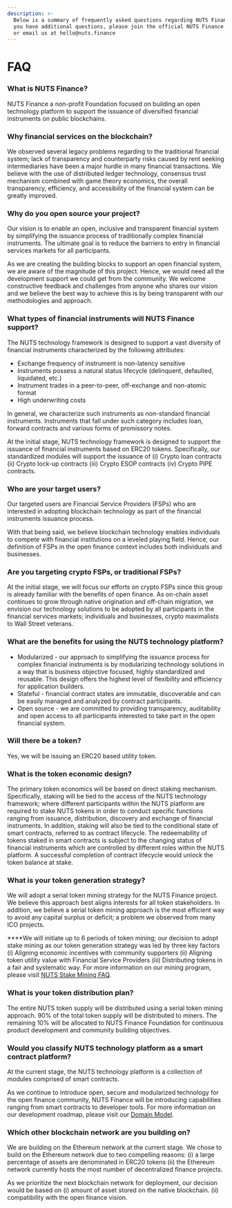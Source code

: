 ```yaml
---
description: >-
  Below is a summary of frequently asked questions regarding NUTS Finance. If
  you have additional questions, please join the official NUTS Finance telegram
  or email us at hello@nuts.finance
---
```


# FAQ

### What is NUTS Finance?

NUTS Finance a non-profit Foundation focused on building an open technology platform to support the issuance of diversified financial instruments on public blockchains.

### Why financial services on the blockchain?

We observed several legacy problems regarding to the traditional financial system; lack of transparency and counterparty risks caused by rent seeking intermediaries have been a major hurdle in many financial transactions. We believe with the use of distributed ledger technology, consensus trust mechanism combined with game theory economics, the overall transparency, efficiency, and accessibility of the financial system can be greatly improved.

### Why do you open source your project?

Our vision is to enable an open, inclusive and transparent financial system by simplifying the issuance process of traditionally complex financial instruments. The ultimate goal is to reduce the barriers to entry in financial services markets for all participants.

As we are creating the building blocks to support an open financial system, we are aware of the magnitude of this project. Hence, we would need all the development support we could get from the community. We welcome constructive feedback and challenges from anyone who shares our vision and we believe the best way to achieve this is by being transparent with our methodologies and approach.       

### What types of financial instruments will NUTS Finance support?

The NUTS technology framework is designed to support a vast diversity of financial instruments characterized by the following attributes:

* Exchange frequency of instrument is non-latency sensitive
* Instruments possess a natural status lifecycle \(delinquent, defaulted, liquidated, etc.\)  
* Instrument trades in a peer-to-peer, off-exchange and non-atomic format
* High underwriting costs

In general, we characterize such instruments as non-standard financial instruments. Instruments that fall under such category includes loan, forward contracts and various forms of promissory notes.   

At the initial stage, NUTS technology framework is designed to support the issuance of financial instruments based on ERC20 tokens. Specifically, our standardized modules will support the issuance of \(i\) Crypto loan contracts \(ii\) Crypto lock-up contracts \(iii\) Crypto ESOP contracts \(iv\) Crypto PIPE contracts.

### Who are your target users?

Our targeted users are Financial Service Providers \(FSPs\) who are interested in adopting blockchain technology as part of the financial instruments issuance process.

With that being said, we believe blockchain technology enables individuals to compete with financial institutions on a leveled playing field. Hence, our definition of FSPs in the open finance context includes both individuals and businesses.  

### Are you targeting crypto FSPs, or traditional FSPs?

At the initial stage, we will focus our efforts on crypto FSPs since this group is already familiar with the benefits of open finance. As on-chain asset continues to grow through native origination and off-chain migration, we envision our technology solutions to be adopted by all participants in the financial services markets; individuals and businesses, crypto maximalists to Wall Street veterans.  

### What are the benefits for using the NUTS technology platform?

* Modularized - our approach to simplifying the issuance process for complex financial instruments is by modularizing technology solutions in a way that is business objective focused, highly standardized and reusable. This design offers the highest level of flexibility and efficiency for application builders.   
* Stateful - financial contract states are immutable, discoverable and can be easily managed and analyzed by contract participants.      
* Open source - we are committed to providing transparency, auditability and open access to all participants interested to take part in the open financial system.

### Will there be a token?

Yes, we will be issuing an ERC20 based utility token.

### What is the token economic design?

The primary token economics will be based on direct staking mechanism. Specifically, staking will be tied to the access of the NUTS technology framework; where different participants within the NUTS platform are required to stake NUTS tokens in order to conduct specific functions ranging from issuance, distribution, discovery and exchange of financial instruments. In addition, staking will also be tied to the conditional state of smart contracts, referred to as contract lifecycle. The redeemability of tokens staked in smart contracts is subject to the changing status of financial instruments which are controlled by different roles within the NUTS platform. A successful completion of contract lifecycle would unlock the token balance at stake.

### **What is your token generation strategy?**

We will adopt a serial token mining strategy for the NUTS Finance project. We believe this approach best aligns interests for all token stakeholders. In addition, we believe a serial token mining approach is the most efficient way to avoid any capital surplus or deficit; a problem we observed from many ICO projects.   
  
****We will initiate up to 6 periods of token mining; our decision to adopt stake mining as our token generation strategy was led by three key factors \(i\) Aligning economic incentives with community supporters \(ii\) Aligning token utility value with Financial Service Providers \(iii\) Distributing tokens in a fair and systematic way. For more information on our mining program, please visit [NUTS Stake Mining FAQ](https://app.gitbook.com/@nutsfinance/s/nuts-stake-mining/dapp/faq).

### **What is your token distribution plan?**

The entire NUTS token supply will be distributed using a serial token mining approach. 90% of the total token supply will be distributed to miners. The remaining 10% will be allocated to NUTS Finance Foundation for continuous product development and community building objectives.

### Would you classify NUTS technology **platform** as a smart contract platform?

At the current stage, the NUTS technology platform is a collection of modules comprised of smart contracts.   
  
As we continue to introduce open, secure and modularized technology for the open finance community, NUTS Finance will be introducing capabilities ranging from smart contracts to developer tools. For more information on our development roadmap, please visit our [Domain Model](architecture-design/domain-model/).   

### Which other blockchain network are you building on?

We are building on the Ethereum network at the current stage. We chose to build on the Ethereum network due to two compelling reasons: \(i\) a large percentage of assets are denominated in ERC20 tokens \(ii\) the Ethereum network currently hosts the most number of decentralized finance projects.

As we prioritize the next blockchain network for deployment, our decision would be based on \(i\) amount of asset stored on the native blockchain. \(ii\) compatibility with the open finance vision.  


